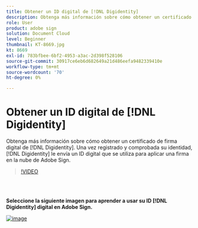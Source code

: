 ```yaml
---
title: Obtener un ID digital de [!DNL Digidentity]
description: Obtenga más información sobre cómo obtener un certificado de firma digital de [!DNL Digidentity]
role: User
product: adobe sign
solution: Document Cloud
level: Beginner
thumbnail: KT-8669.jpg
kt: 8669
exl-id: 783bfbee-6bf2-4953-a3ac-2d398f528106
source-git-commit: 30917ce6eb6d682649a21d486eefa9482339410e
workflow-type: tm+mt
source-wordcount: '70'
ht-degree: 0%

---
```


# Obtener un ID digital de [!DNL Digidentity]

Obtenga más información sobre cómo obtener un certificado de firma digital de [!DNL Digidentity]. Una vez registrado y comprobada su identidad, [!DNL Digidentity] le envía un ID digital que se utiliza para aplicar una firma en la nube de Adobe Sign.

>[!VIDEO](https://video.tv.adobe.com/v/337067?hidetitle=true)

<br> 

**Seleccione la siguiente imagen para aprender a usar su ID  [!DNL Digidentity] digital en Adobe Sign.**

[![image](assets/Digidentitysign_400.png)](digidentity-sign.md)
